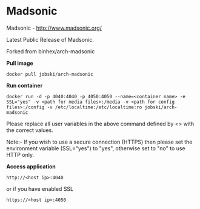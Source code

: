 Madsonic
=========

Madsonic - http://www.madsonic.org/

Latest Public Release of Madsonic.

Forked from binhex/arch-madsonic

**Pull image**

```
docker pull jobski/arch-madsonic
```

**Run container**

```
docker run -d -p 4040:4040 -p 4050:4050 --name=<container name> -e SSL="yes" -v <path for media files>:/media -v <path for config files>:/config -v /etc/localtime:/etc/localtime:ro jobski/arch-madsonic
```

Please replace all user variables in the above command defined by <> with the correct values.

Note:- If you wish to use a secure connection (HTTPS) then please set the environment variable (SSL="yes") to "yes", otherwise set to "no" to use HTTP only.

**Access application**

```
http://<host ip>:4040
```

or if you have enabled SSL

```
https://<host ip>:4050
```
